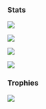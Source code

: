 ### Stats

![](https://github-readme-stats.vercel.app/api/top-langs/?username=Pavlos-Efstathiou&theme=dark)
 
![](https://github-readme-stats.vercel.app/api?username=Pavlos-Efstathiou&show_icons=true&theme=dark)
  
![](https://github-readme-streak-stats.herokuapp.com/?user=Pavlos-Efstathiou&show_icons=true&theme=dark)
 
![](https://github-profile-summary-cards.vercel.app/api/cards/profile-details?username=Pavlos-Efstathiou&theme=monokai)

<!--
### Wakatime
![](https://github-readme-stats.vercel.app/api/wakatime?username=Pavlos-Efstathiou&show_icons=true&theme=monokai) 
-->

### Trophies

<img src="https://github-profile-trophy.vercel.app/?username=Pavlos-Efstathiou&theme=monokai">
